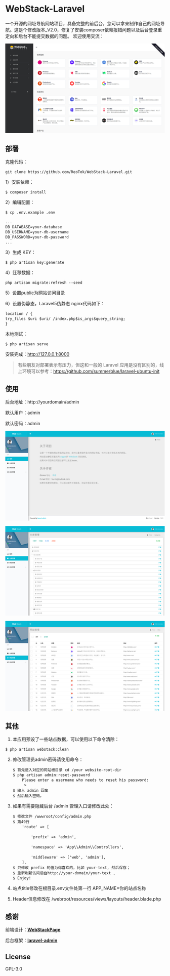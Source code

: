 # WebStack-Laravel

一个开源的网址导航网站项目，具备完整的前后台，您可以拿来制作自己的网址导航。这是个修改版本_V2.0，修复了安装composer依赖报错问题以及后台登录重定向和后台不能提交数据的问题。
欢迎使用交流：

![首页](public/screen/01.png)

## 部署

克隆代码：

```shell
git clone https://github.com/ReoTok/WebStack-Laravel.git
```

1）安装依赖：

```shell
$ composer install
```

2）编辑配置：

```
$ cp .env.example .env
```

```
...
DB_DATABASE=your-database
DB_USERNAME=your-db-username
DB_PASSWORD=your-db-password
...
```

3）生成 KEY：

```shell
$ php artisan key:generate  
```

4）迁移数据：

```shell
php artisan migrate:refresh --seed
```

5）设置public为网站访问目录

6）设置伪静态，Laravel5伪静态 nginx代码如下：

```shell
location / { 
try_files $uri $uri/ /index.php$is_args$query_string; 
}
```

本地测试：

```shell
$ php artisan serve
```

安装完成：http://127.0.0.1:8000

> 有些朋友对部署表示有压力，但这和一般的 Laravel 应用是没有区别的，线上环境可以参考：https://github.com/summerblue/laravel-ubuntu-init

## 使用

后台地址：http://yourdomain/admin

默认用户：admin

默认密码：admin

![主页](public/screen/02.png)

![分类](public/screen/03.png)

![网站](public/screen/04.png)

## 其他

1. 本应用预设了一些站点数据，可以使用以下命令清除：

```shell
$ php artisan webstack:clean
```

2. 修改管理员admin密码请使用命令：
   
   ```shell
   $ 首先进入对应的网站根目录 cd /your website-root-dir
   $ php artisan admin:reset-password
       Please enter a username who needs to reset his password: 
        >
   $ 输入 admin 回车
   $ 然后输入密码。
   ```

3. 如果有需要隐藏后台 /admin 管理入口请修改此处：
   
   ```shell
   $ 修改文件 /wwwroot/config/admin.php
   $ 第49行
       'route' => [
   
           'prefix' => 'admin',
   
           'namespace' => 'App\\Admin\\Controllers',
   
           'middleware' => ['web', 'admin'],
       ],
   $ 只修改 prefix 的值为你喜欢的，比如 your-text, 然后保存；
   $ 重新刷新访问后台http://your-domain/your-text ,
   $ Enjoy!
   ```

4. 站点title修改在根目录.env文件处第一行 APP_NAME=你的站点名称

5. Header信息修改在  /webroot/resources/views/layouts/header.blade.php

## 感谢

前端设计：[**WebStackPage**](https://github.com/WebStackPage/WebStackPage.github.io)

后台框架：[**laravel-admin**](https://github.com/z-song/laravel-admin)

## License

GPL-3.0
